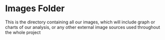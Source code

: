 # Images Folder

This is the directory containing all our images, which will include graph or charts of our analysis, or any other external image sources used throughout the whole project 
